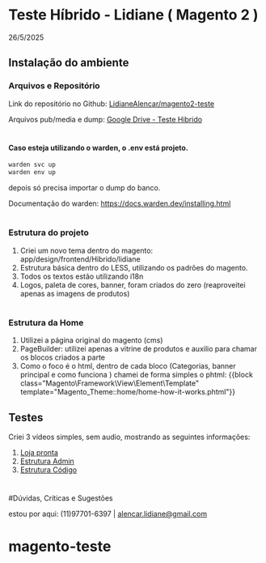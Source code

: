 
# Teste Híbrido - Lidiane ( Magento 2 )
26/5/2025

## Instalação do ambiente

### Arquivos e Repositório
Link do repositório no Github: [LidianeAlencar/magento2-teste](https://github.com/LidianeAlencar/magento2-teste)

Arquivos pub/media e dump: [Google Drive - Teste Hibrido](https://drive.google.com/drive/folders/1xF_7e1qr7VPn4SMBoz1XRW9Fentm9MgY?usp=sharing)

#


#### Caso esteja utilizando o warden, o .env está projeto.

```bash
warden svc up
warden env up
```

depois só precisa importar o dump do banco.

Documentação do warden: https://docs.warden.dev/installing.html

#

### Estrutura do projeto

1. Criei um novo tema dentro do magento: app/design/frontend/Hibrido/lidiane
2. Estrutura básica dentro do LESS, utilizando os padrões do magento.
3. Todos os textos estão utilizando i18n
4. Logos, paleta de cores, banner, foram criados do zero (reaproveitei apenas as imagens de produtos)

#

### Estrutura da Home

1. Utilizei a página original do magento (cms)
2. PageBuilder: utilizei apenas a vitrine de produtos e auxilio para chamar os blocos criados a parte
3. Como o foco é o html, dentro de cada bloco (Categorias, banner principal e como funciona ) chamei de forma simples o phtml: {{block class="Magento\Framework\View\Element\Template" template="Magento_Theme::home/home-how-it-works.phtml"}}




## Testes
Criei 3 vídeos simples, sem audio, mostrando as seguintes informações:

1. [Loja pronta](https://drive.google.com/file/d/106YRugU2c8fIOjORjclJsEWPBUpPb5T8/view?usp=drive_link)
2. [Estrutura Admin](https://drive.google.com/file/d/1JPfw8jhsdGpYdBqyxOVUSyenRGLxL0uI/view?usp=drive_link)
3. [Estrutura Código](https://drive.google.com/file/d/19roWURlZvYtSWFR-fmeQ4rl-pvKh_KHY/view?usp=drive_link)





#
#
#Dúvidas, Críticas e Sugestões

estou por aqui: (11)97701-6397 | alencar.lidiane@gmail.com




# magento-teste
